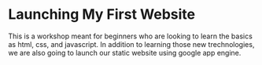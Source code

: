 Launching My First Website
============================
This is a workshop meant for beginners who are looking to learn the basics as html, css, and javascript.  In addition to learning those new trechnologies, we are also going to launch our static website using google app engine.
